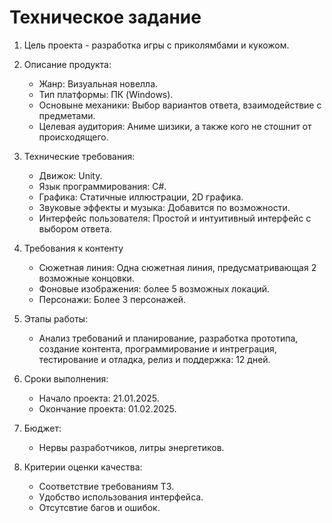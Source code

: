 Техническое задание
=

1. Цель проекта - разработка игры с приколямбами и кукожом.

2. Описание продукта:
	- Жанр: Визуальная новелла.
	- Тип платформы: ПК (Windows).
	- Основыне механики: Выбор вариантов ответа, взаимодействие с предметами.
	- Целевая аудитория: Аниме шизики, а также кого не стошнит от происходящего.

3. Технические требования:
	- Движок: Unity.
	- Язык программирования: C#.
	- Графика: Статичные иллюстрации, 2D графика.
	- Звуковые эффекты и музыка: Добавится по возможности.
	- Интерфейс пользователя: Простой и интуитивный интерфейс с выбором ответа.

4. Требования к контенту
	- Сюжетная линия: Одна сюжетная линия, предусматривающая 2 возможные концовки.
	- Фоновые изображения: более 5 возможных локаций.
	- Персонажи: Более 3 персонажей.

5. Этапы работы: 
	- Анализ требований и планирование, разработка прототипа, создание контента, программирование и интреграция, тестирование и отладка, релиз и поддержка: 12 дней.
 	
6. Сроки выполнения:
	- Начало проекта: 21.01.2025.
	- Окончание проекта: 01.02.2025.

7. Бюджет:
	- Нервы разработчиков, литры энергетиков.

8. Критерии оценки качества:
	- Соответствие требованиям ТЗ.
	- Удобство использования интерфейса.
	- Отсутсвтие багов и ошибок.
